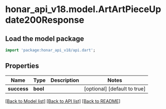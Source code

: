 # honar_api_v18.model.ArtArtPieceUpdate200Response

## Load the model package
```dart
import 'package:honar_api_v18/api.dart';
```

## Properties
Name | Type | Description | Notes
------------ | ------------- | ------------- | -------------
**success** | **bool** |  | [optional] [default to true]

[[Back to Model list]](../README.md#documentation-for-models) [[Back to API list]](../README.md#documentation-for-api-endpoints) [[Back to README]](../README.md)


